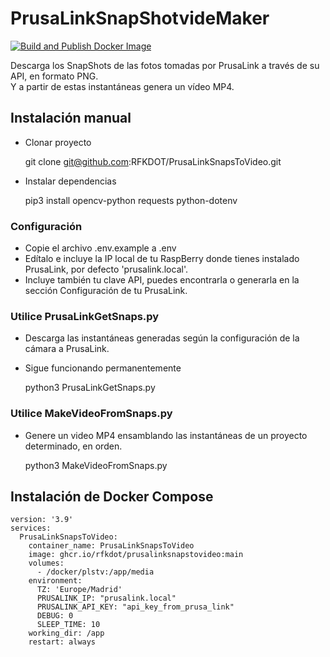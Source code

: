 # PrusaLinkSnapShotvideMaker

[![Build and Publish Docker Image](https://github.com/RFKDOT/PrusaLinkSnapsToVideo/actions/workflows/docker-publish.yml/badge.svg)](https://github.com/RFKDOT/PrusaLinkSnapsToVideo/actions/workflows/docker-publish.yml)

Descarga los SnapShots de las fotos tomadas por PrusaLink a través de su API, en formato PNG.  
Y a partir de estas instantáneas genera un vídeo MP4.

## Instalación manual

-   Clonar proyecto


    git clone git@github.com:RFKDOT/PrusaLinkSnapsToVideo.git

-   Instalar dependencias


    pip3 install opencv-python requests python-dotenv

### Configuración

-   Copie el archivo .env.example a .env
-   Edítalo e incluye la IP local de tu RaspBerry donde tienes instalado PrusaLink, por defecto 'prusalink.local'.
-   Incluye también tu clave API, puedes encontrarla o generarla en la sección Configuración de tu PrusaLink.

### Utilice PrusaLinkGetSnaps.py

-   Descarga las instantáneas generadas según la configuración de la cámara a PrusaLink.
-   Sigue funcionando permanentemente


    python3 PrusaLinkGetSnaps.py

### Utilice MakeVideoFromSnaps.py

-   Genere un video MP4 ensamblando las instantáneas de un proyecto determinado, en orden.


    python3 MakeVideoFromSnaps.py

## Instalación de Docker Compose

    version: '3.9'
    services:
      PrusaLinkSnapsToVideo:
        container_name: PrusaLinkSnapsToVideo
        image: ghcr.io/rfkdot/prusalinksnapstovideo:main
        volumes:
          - /docker/plstv:/app/media
        environment:
          TZ: 'Europe/Madrid'
          PRUSALINK_IP: "prusalink.local"
          PRUSALINK_API_KEY: "api_key_from_prusa_link"
          DEBUG: 0
          SLEEP_TIME: 10
        working_dir: /app
        restart: always
